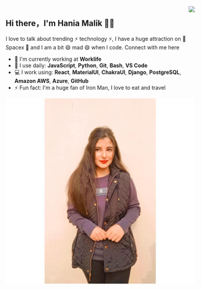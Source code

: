 
<img align="right" src="https://github-readme-stats.vercel.app/api?username=Hania-Malik&show_icons=true&icon_color=CE1D2D&text_color=718096&bg_color=00000000&hide_title=true&hide_border=true" />

## Hi there，I'm Hania Malik 🙋‍♂️
I love to talk about trending ⚡ technology ⚡, I have a huge attraction on 🔭 Spacex 🔭 and I am a bit 😄 mad 😄 when I code. Connect with me here

- 🏢 I'm currently working at **Worklife**
- 🚀 I use daily: **JavaScript**, **Python**, **Git**, **Bash**, **VS Code**
- 💻 I work using: **React**, **MaterialUI**, **ChakraUI**, **Django**, **PostgreSQL**, **Amazon AWS**, **Azure**, **GitHub**
- ⚡️ Fun fact: I'm a huge fan of Iron Man, I love to eat and travel
<img src="https://github.com/Hania-Malik/Hania-Malik/blob/main/me.png" />
